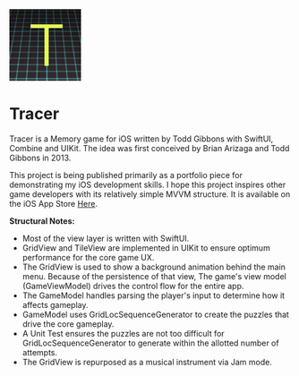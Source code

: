 <!--<img src="https://github.com/ToddGFP/Tracer/blob/main/icon.png" width=150 alt="App Icon">-->
<img src="https://github.com/ToddGFP/Tracer/blob/main/Tracer/Assets.xcassets/AppIcon.appiconset/icon-1024.png" width=128 alt="App Icon">

# Tracer

Tracer is a Memory game for iOS written by Todd Gibbons with SwiftUI, Combine and UIKit.  The idea was first conceived by Brian Arizaga and Todd Gibbons in 2013.

This project is being published primarily as a portfolio piece for demonstrating my iOS development skills.  I hope this project inspires other game developers with its relatively simple MVVM structure.  It is available on the iOS App Store <a href="https://apps.apple.com/us/app/tracer-a-memory-game/id6477837958">Here</a>.<!-- and my developer portfolio is available <a href="http://toddgibbons.com/apps">Here</a>.-->

**Structural Notes:**

- Most of the view layer is written with SwiftUI.
- GridView and TileView are implemented in UIKit to ensure optimum performance for the core game UX.
- The GridView is used to show a background animation behind the main menu. Because of the persistence of that view, The game's view model (GameViewModel) drives the control flow for the entire app.
- The GameModel handles parsing the player's input to determine how it affects gameplay.
- GameModel uses GridLocSequenceGenerator to create the puzzles that drive the core gameplay. 
- A Unit Test ensures the puzzles are not too difficult for GridLocSequenceGenerator to generate within the allotted number of attempts.
- The GridView is repurposed as a musical instrument via Jam mode.
